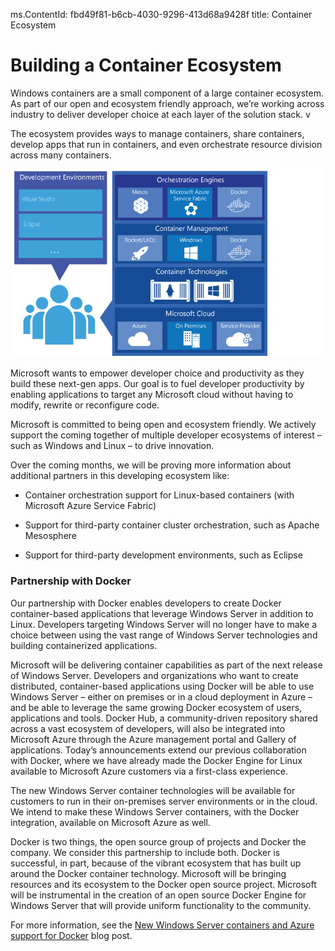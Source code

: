 ms.ContentId: fbd49f81-b6cb-4030-9296-413d68a9428f
title: Container Ecosystem


# Building a Container Ecosystem #

Windows containers are a small component of a large container ecosystem. As part of our open and ecosystem friendly approach, we’re working across industry to deliver developer choice at each layer of the solution stack.     v

The ecosystem provides ways to manage containers, share containers, develop apps that run in containers, and even orchestrate resource division across many containers.

![](media/containerEcosystem.png)


Microsoft wants to empower developer choice and productivity as they build these next-gen apps.  Our goal is to fuel developer productivity by enabling applications to target any Microsoft cloud without having to modify, rewrite or reconfigure code. 

Microsoft is committed to being open and ecosystem friendly.  We actively support the coming together of multiple developer ecosystems of interest – such as Windows and Linux – to drive innovation. 


Over the coming months, we will be proving more information about additional partners in this developing ecosystem like: 
- Container orchestration support for Linux-based containers (with Microsoft Azure Service Fabric) 

- Support for third-party container cluster orchestration, such as Apache Mesosphere  

- Support for third-party development environments, such as Eclipse


### Partnership with Docker ###


Our partnership with Docker enables developers to create Docker container-based applications that leverage Windows Server in addition to Linux. Developers targeting Windows Server will no longer have to make a choice between using the vast range of Windows Server technologies and building containerized applications.  

Microsoft will be delivering container capabilities as part of the next release of Windows Server. Developers and organizations who want to create distributed, container-based applications using Docker will be able to use Windows Server – either on premises or in a cloud deployment in Azure – and be able to leverage the same growing Docker ecosystem of users, applications and tools.  Docker Hub, a community-driven repository shared across a vast ecosystem of developers, will also be integrated into Microsoft Azure through the Azure management portal and Gallery of applications. Today’s announcements extend our previous collaboration with Docker, where we have already made the Docker Engine for Linux available to Microsoft Azure customers via a first-class experience.  

The new Windows Server container technologies will be available for customers to run in their on-premises server environments or in the cloud. We intend to make these Windows Server containers, with the Docker integration, available on Microsoft Azure as well. 

Docker is two things, the open source group of projects and Docker the company. We consider this partnership to include both. Docker is successful, in part, because of the vibrant ecosystem that has built up around the Docker container technology. Microsoft will be bringing resources and its ecosystem to the Docker open source project.  Microsoft will be instrumental in the creation of an open source Docker Engine for Windows Server that will provide uniform functionality to the community.  

For more information, see the [New Windows Server containers and Azure support for Docker](http://azure.microsoft.com/blog/2014/10/15/new-windows-server-containers-and-azure-support-for-docker/?WT.mc_id=Blog_ServerCloud_Announce_TTD) blog post.
